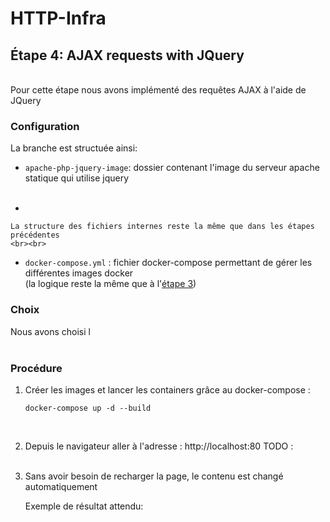 # HTTP-Infra

## Étape 4: AJAX requests with JQuery
<br>
Pour cette étape nous avons implémenté des requêtes AJAX à l'aide de JQuery

<br>

### Configuration
La branche est structuée ainsi: <br>
- `apache-php-jquery-image`: dossier contenant l'image du serveur apache statique qui utilise jquery
    <br><br>

- 

    La structure des fichiers internes reste la même que dans les étapes précédentes
    <br><br>
- `docker-compose.yml` : fichier docker-compose permettant de gérer les différentes images docker
    <br>(la logique reste la même que à l'[étape 3](https://github.com/superjeffcplusplus/HTTP-Infra/blob/fb-apache-reverse-proxy/README.md))

### Choix
Nous avons choisi l
<br><br>

### Procédure
1. Créer les images et lancer les containers grâce au docker-compose :
   ```
   docker-compose up -d --build
   ```
   <br>
2. Depuis le navigateur aller à l'adresse : 
    http://localhost:80 TODO : 
    <br><br>
3. Sans avoir besoin de recharger la page, le contenu est changé automatiquement

    Exemple de résultat attendu:<br>